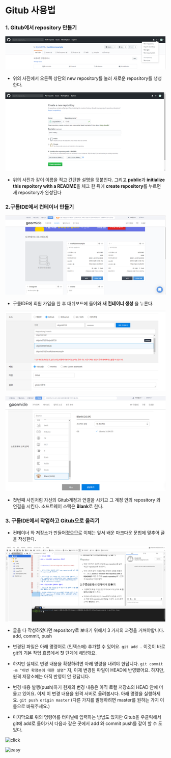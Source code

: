 # Gitub 사용법

### 1. Gitub에서 repository 만들기



![repository](./image/new_repository.PNG) 


* 위의 사진에서 오른쪽 상단의 new repository를 눌러 새로운 repository를 생성한다.


![create](./image/create.PNG)

* 위의 사진과 같이 이름을 적고 간단한 설명을 덧붙인다. 그리고 **public**과 **initialize this repoitory with a README**을 체크 한 뒤에 **create repository**를 누르면 새 repository가 완성된다

### 2.구름IDE에서 컨테이너 만들기


![container](./image/container.PNG)
* 구름IDE에 회원 가입을 한 후 대쉬보드에 들어와 **새 컨테이너 생성** 을 누른다.

![first](./image/1.PNG)

![second](./image/2.PNG)

* 첫번째 사진처럼 자신의 Gitub계정과 연결을 시키고 그 계정 안의 repository 와 연결을 시킨다. 소프트웨어 스택은 **Blank**로 한다.


### 3. 구름IDE에서 작업하고 Gitub으로 올리기

* 컨테이너 와 저장소가 만들어졌으므로 이제는 앞서 배운 마크다운 문법에 맞추어 글을 작성한다.

![main](./image/main.PNG)

* 글을 다 작성하였다면 repository로 보내기 위해서 3 가지의 과정을 거쳐야합니다. add, commit, push

* 변경된 파일은 아래 명령어로 (인덱스에) 추가할 수 있어요.
```git add .```
이것이 바로 git의 기본 작업 흐름에서 첫 단계에 해당돼요.

* 하지만 실제로 변경 내용을 확정하려면 아래 명령을 내려야 한답니다.
```git commit -m "이번 확정본에 대한 설명"```
자, 이제 변경된 파일이 HEAD에 반영됐어요.
하지만, 원격 저장소에는 아직 반영이 안 됐답니다.

* 변경 내용 발행(push)하기
현재의 변경 내용은 아직 로컬 저장소의 HEAD 안에 머물고 있어요.
이제 이 변경 내용을 원격 서버로 올려봅시다. 아래 명령을 실행하세요.
```git push origin master```
(다른 가지를 발행하려면 master를 원하는 가지 이름으로 바꿔주세요.) 

* 마지막으로 위의 명령어를 터미널에 입력하는 방법도 있지만 Gitub을 우클릭해서 git에 add로 들어가서 다음과 같은 곳에서 add 와 commit push를 같이 할 수 도 있다.

![click](./image/click.PNG)


![easy](./image/easy.PNG)






